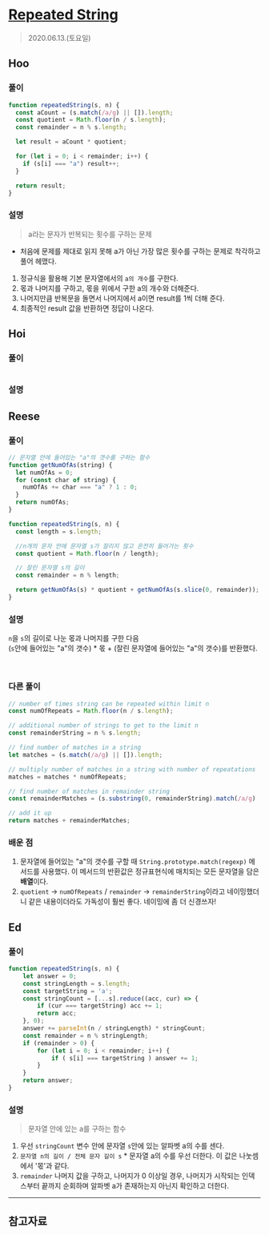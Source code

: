# [Repeated String](https://www.hackerrank.com/challenges/repeated-string/problem?h_l=interview&playlist_slugs%5B%5D=interview-preparation-kit&playlist_slugs%5B%5D=warmup)

> 2020.06.13.(토요일)

## Hoo

### 풀이

```js
function repeatedString(s, n) {
  const aCount = (s.match(/a/g) || []).length;
  const quotient = Math.floor(n / s.length);
  const remainder = n % s.length;

  let result = aCount * quotient;

  for (let i = 0; i < remainder; i++) {
    if (s[i] === "a") result++;
  }

  return result;
}
```

### 설명

> a라는 문자가 반복되는 횟수를 구하는 문제

- 처음에 문제를 제대로 읽지 못해 a가 아닌 가장 많은 횟수를 구하는 문제로 착각하고 풀어 헤맸다.

1. 정규식을 활용해 기본 문자열에서의 `a의 개수`를 구한다.
2. 몫과 나머지를 구하고, 몫을 위에서 구한 a의 개수와 더해준다.
3. 나머지만큼 반복문을 돌면서 나머지에서 a이면 result를 1씩 더해 준다.
4. 최종적인 result 값을 반환하면 정답이 나온다.

## Hoi

### 풀이

```js
```

### 설명

## Reese

### 풀이

```js
// 문자열 안에 들어있는 "a"의 갯수를 구하는 함수
function getNumOfAs(string) {
  let numOfAs = 0;
  for (const char of string) {
    numOfAs += char === "a" ? 1 : 0;
  }
  return numOfAs;
}

function repeatedString(s, n) {
  const length = s.length;

  //n개의 문자 안에 문자열 s가 잘리지 않고 온전히 들어가는 횟수
  const quotient = Math.floor(n / length);

  // 잘린 문자열 s의 길이
  const remainder = n % length;

  return getNumOfAs(s) * quotient + getNumOfAs(s.slice(0, remainder));
}
```

### 설명

`n`을 `s`의 길이로 나눈 몫과 나머지를 구한 다음<br />
(`s`안에 들어있는 "a"의 갯수) \* 몫 + (잘린 문자열에 들어있는 "a"의 갯수)를 반환했다.

<br />

### 다른 풀이

```js
// number of times string can be repeated within limit n
const numOfRepeats = Math.floor(n / s.length);

// additional number of strings to get to the limit n
const remainderString = n % s.length;

// find number of matches in a string
let matches = (s.match(/a/g) || []).length;

// multiply number of matches in a string with number of repeatations
matches = matches * numOfRepeats;

// find number of matches in remainder string
const remainderMatches = (s.substring(0, remainderString).match(/a/g) || []).length;

// add it up
return matches + remainderMatches;
```

### 배운 점

1. 문자열에 들어있는 "a"의 갯수를 구할 때 `String.prototype.match(regexp)` 메서드를 사용했다. 이 메서드의 반환값은 정규표현식에 매치되는 모든 문자열을 담은 **배열**이다.
2. `quotient` -> `numOfRepeats` / `remainder` -> `remainderString`이라고 네이밍했더니 같은 내용이더라도 가독성이 훨씬 좋다. 네이밍에 좀 더 신경쓰자!

## Ed

### 풀이

```js
function repeatedString(s, n) {
    let answer = 0;
    const stringLength = s.length;
    const targetString = 'a';
    const stringCount = [...s].reduce((acc, cur) => {
        if (cur === targetString) acc += 1;
        return acc;
    }, 0);
    answer += parseInt(n / stringLength) * stringCount;
    const remainder = n % stringLength;
    if (remainder > 0) {
        for (let i = 0; i < remainder; i++) {
            if ( s[i] === targetString ) answer += 1;
        }
    }
    return answer;
}
```

### 설명

> 문자열 안에 있는 a를 구하는 함수

1. 우선 `stringCount` 변수 안에 문자열 `s`안에 있는 알파벳 a의 수를 센다.
2. `문자열 n의 길이 / 전체 문자 길이 s` * 문자열 a의 수를 우선 더한다. 이 값은 나눗셈에서 '몫'과 같다.
3. `remainder` 나머지 값을 구하고, 나머지가 0 이상일 경우, 나머지가 시작되는 인덱스부터 끝까지 순회하며 알파벳 a가 존재하는지 아닌지 확인하고 더한다.

---

## 참고자료
